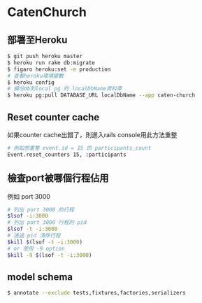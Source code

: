 # CatenChurch

## 部署至Heroku

```bash
$ git push heroku master
$ heroku run rake db:migrate
$ figaro heroku:set -e production
# 查看heroku環境變數
$ heroku config
# 備份db到local pg 的 localDbName資料庫
$ heroku pg:pull DATABASE_URL localDbName --app caten-church
```
## Reset counter cache
如果counter cache出錯了，則進入rails console用此方法重整  

```bash
# 例如想重整 event.id = 15 的 participants_count
Event.reset_counters 15, :participants
```

## 檢查port被哪個行程佔用
例如 port 3000

```bash
# 列出 port 3000 的行程
$lsof -i:3000
# 列出 port 3000 行程的 pid
$lsof -t -i:3000
# 透過 pid 清除行程
$kill $(lsof -t -i:3000)
# or 使用 -9 option
$kill -9 $(lsof -t -i:3000)
```

## model schema
```bash
$ annotate --exclude tests,fixtures,factories,serializers
```
